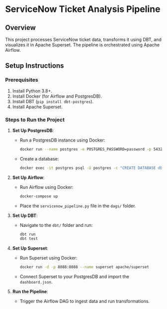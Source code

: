 # ServiceNow Ticket Analysis Pipeline

## Overview
This project processes ServiceNow ticket data, transforms it using DBT, and visualizes it in Apache Superset. The pipeline is orchestrated using Apache Airflow.

## Setup Instructions

### Prerequisites
1. Install Python 3.8+.
2. Install Docker (for Airflow and PostgresDB).
3. Install DBT (`pip install dbt-postgres`).
4. Install Apache Superset.

### Steps to Run the Project

1. **Set Up PostgresDB**:
   - Run a PostgresDB instance using Docker:
     ```bash
     docker run --name postgres -e POSTGRES_PASSWORD=password -p 5432:5432 -d postgres
     ```
   - Create a database:
     ```bash
     docker exec -it postgres psql -U postgres -c "CREATE DATABASE dbname;"
     ```

2. **Set Up Airflow**:
   - Run Airflow using Docker:
     ```bash
     docker-compose up
     ```
   - Place the `servicenow_pipeline.py` file in the `dags/` folder.

3. **Set Up DBT**:
   - Navigate to the `dbt/` folder and run:
     ```bash
     dbt run
     dbt test
     ```

4. **Set Up Superset**:
   - Run Superset using Docker:
     ```bash
     docker run -d -p 8088:8088 --name superset apache/superset
     ```
   - Connect Superset to your PostgresDB and import the `dashboard.json`.

5. **Run the Pipeline**:
   - Trigger the Airflow DAG to ingest data and run transformations.

